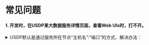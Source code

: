 # 常见问题



#### 1. 开发时，在USDP某大数据服务详情页面，查看Web UIs时，打不开。

<details>
  <summary>USDP默认是通过服务所在节点“主机名”:“端口”的方式，解决办法：</summary>
```
在Client节点的/etc/hosts中添加USDP的大数据集群各节点的IP地址及主机名。
注意：
  a. 如果Client是在与集群可直接互通的内网环境，IP地址应采用集群个节点的内网IP地址。
  b. 如果Client是通过互联网远程访问集群环境，IP地址应采用各节点的外网IP地址。
  c. USDP 控制台是为较底层的业务系统，为防止出现安全隐患，建议用户尽可能不开放互联网可访问方式，若必须开放，建议添加严格的节点访问限制防火墙等策略，缩小请求源范围。或采用VPN方案安全访问。
```
</details>
